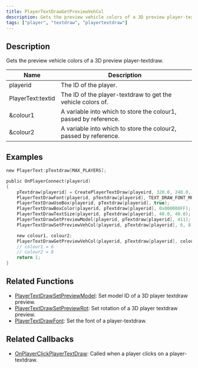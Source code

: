 ```yaml
---
title: PlayerTextDrawGetPreviewVehCol
description: Gets the preview vehicle colors of a 3D preview player-textdraw.
tags: ["player", "textdraw", "playertextdraw"]
---
```


<VersionWarn version='omp v1.1.0.2612' />

## Description

Gets the preview vehicle colors of a 3D preview player-textdraw.

| Name              | Description                                                      |
| ----------------- | ---------------------------------------------------------------- |
| playerid          | The ID of the player.                                            |
| PlayerText:textid | The ID of the player-textdraw to get the vehicle colors of.      |
| &colour1          | A variable into which to store the colour1, passed by reference. |
| &colour2          | A variable into which to store the colour2, passed by reference. |

## Examples

```c
new PlayerText:pTextdraw[MAX_PLAYERS];

public OnPlayerConnect(playerid)
{
    pTextdraw[playerid] = CreatePlayerTextDraw(playeird, 320.0, 240.0, "_");
    PlayerTextDrawFont(playerid, pTextdraw[playerid], TEXT_DRAW_FONT_MODEL_PREVIEW);
    PlayerTextDrawUseBox(playerid, pTextdraw[playerid], true);
    PlayerTextDrawBoxColor(playerid, pTextdraw[playerid], 0x000000FF);
    PlayerTextDrawTextSize(playerid, pTextdraw[playerid], 40.0, 40.0);
    PlayerTextDrawSetPreviewModel(playerid, pTextdraw[playerid], 411);
    PlayerTextDrawSetPreviewVehCol(playerid, pTextdraw[playerid], 6, 8);

    new colour1, colour2;
    PlayerTextDrawGetPreviewVehCol(playerid, pTextdraw[playerid], colour1, colour2);
    // colour1 = 6
    // colour2 = 8
    return 1;
}
```

## Related Functions

- [PlayerTextDrawSetPreviewModel](PlayerTextDrawSetPreviewModel): Set model ID of a 3D player textdraw preview.
- [PlayerTextDrawSetPreviewRot](PlayerTextDrawSetPreviewRot): Set rotation of a 3D player textdraw preview.
- [PlayerTextDrawFont](PlayerTextDrawFont): Set the font of a player-textdraw.

## Related Callbacks

- [OnPlayerClickPlayerTextDraw](../callbacks/OnPlayerClickPlayerTextDraw): Called when a player clicks on a player-textdraw.
